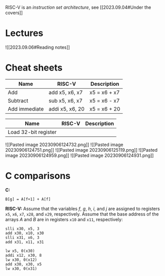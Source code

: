 RISC-V is an *instruction set architecture*, see [[2023.09.04#Under the covers]]

# Lectures
![[2023.09.06#Reading notes]]

# Cheat sheets
| Name          | RISC-V          | Description  |
| ------------- | --------------- | ------------ |
| Add           | add x5, x6, x7  | x5 = x6 + x7 |
| Subtract      | sub x5, x6, x7  | x5 = x6 - x7 |
| Add immediate | addi x5, x6, 20 | x5 = x6 + 20 |

| Name                 | RISC-V | Description |
| -------------------- | ------ | ----------- |
| Load 32-bit register |        |             |


![[Pasted image 20230906124732.png]]
![[Pasted image 20230906124751.png]]
![[Pasted image 20230906125119.png]]
![[Pasted image 20230906124959.png]]
![[Pasted image 20230906124931.png]]

# C comparisons
**C:**
```
B[g] = A[f+1] + A[f]
```
**RISC-V:**
Assume that the variables $f$, $g$, $h$, $i$, and $j$ are assigned  to registers $\texttt{x5}$, $\texttt{x6}$, $\texttt{x7}$, $\texttt{x28}$, and $\texttt{x29}$, respectively. Assume that the base address  of the arrays $A$ and $B$ are in registers $\texttt{x10}$ and $\texttt{x11}$, respectively:
```
slli x30, x5, 3
add x30, x10, x30
slli x31, x6, 3
add x31, x11, x31

lw x5, 0(x30)
addi x12, x30, 8
lw x30, 0(x12)
add x30, x30, x5
lw x30, 0(x31)
```

